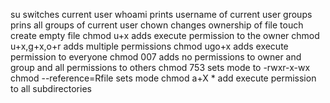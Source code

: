 su switches current user
whoami prints username of current user
groups prins all groups of current user
chown changes ownership of file
touch create empty file
chmod u+x adds execute permission to the owner
chmod u+x,g+x,o+r adds multiple permissions
chmod ugo+x adds execute permission to everyone
chmod 007 adds no permissions to owner and group and all permissions to others
chmod 753 sets mode to -rwxr-x-wx
chmod --reference=Rfile  sets mode
chmod a+X * add execute permission to all subdirectories
